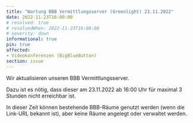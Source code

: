 ```yaml
---
title: "Wartung BBB Vermittlungsserver (Greenlight) 23.11.2022"
date: 2022-11-23T16:00:00
# resolved: true
# resolvedWhen: 2022-11-23T16:00:00
# severity: down
informational: true
pin: true 
affected:
- Videokonferenzen (BigBlueButton)
section: issue
---
```


Wir aktualisieren unseren BBB Vermittlungsserver.

Dazu ist es nötig, dass dieser am 23.11.2022 ab 16:00 Uhr für maximal 3 Stunden nicht erreichbar ist.

In dieser Zeit können bestehende BBB-Räume genutzt werden (wenn die Link-URL bekannt ist), aber keine Räume angelegt oder verwaltet werden.
